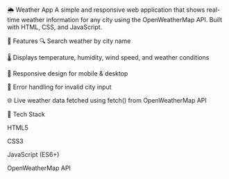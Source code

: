 🌦️ Weather App
A simple and responsive web application that shows real-time weather information for any city using the OpenWeatherMap API. Built with HTML, CSS, and JavaScript.

📌 Features
🔍 Search weather by city name

🌡️ Displays temperature, humidity, wind speed, and weather conditions

📱 Responsive design for mobile & desktop

🧠 Error handling for invalid city input

🌐 Live weather data fetched using fetch() from OpenWeatherMap API

🔧 Tech Stack

HTML5

CSS3

JavaScript (ES6+)

OpenWeatherMap API
